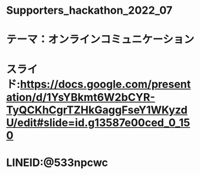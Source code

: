 # Supporters_hackathon_2022_07

# テーマ：オンラインコミュニケーション
# スライド:https://docs.google.com/presentation/d/1YsYBkmt6W2bCYR-TyQCKhCgrTZHkGaggFseY1WKyzdU/edit#slide=id.g13587e00ced_0_150
# LINEID:@533npcwc
